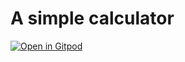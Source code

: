 # A simple calculator

[![Open in Gitpod](https://gitpod.io/button/open-in-gitpod.svg)](https://gitpod.io/#https://github.com/parnabghosh1004/Python-calculator/blob/master/calculator.py)

